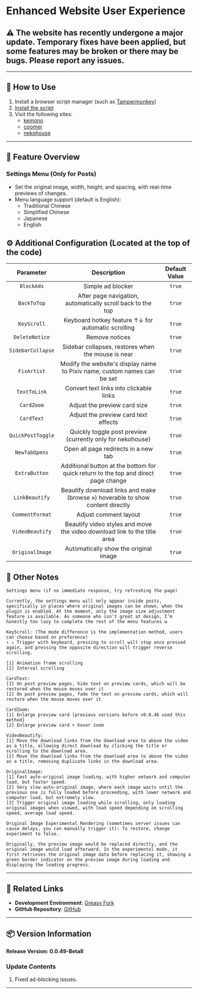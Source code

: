 # **Enhanced Website User Experience**

## ⚠️ The website has recently undergone a major update. Temporary fixes have been applied, but some features may be broken or there may be bugs. Please report any issues.

---

## **👻 How to Use**

1. Install a browser script manager (such as [Tampermonkey](https://chrome.google.com/webstore/detail/tampermonkey/dhdgffkkebhmkfjojejmpbldmpobfkfo))
2. [Install the script](https://update.greasyfork.org/scripts/472096/Kemer%20%E5%A2%9E%E5%BC%B7.user.js)
3. Visit the following sites:
    - [kemono](https://kemono.su/)
    - [coomer](https://coomer.su/)
    - [nekohouse](https://nekohouse.su/)

---

## **📜 Feature Overview**

### **Settings Menu (Only for Posts)**
- Set the original image, width, height, and spacing, with real-time previews of changes.
- Menu language support (default is English):
    - Traditional Chinese
    - Simplified Chinese
    - Japanese
    - English

## **⚙️ Additional Configuration (Located at the top of the code)**

|   **Parameter**   |                                  **Description**                                   | **Default Value** |
| :---------------: | :--------------------------------------------------------------------------------: | :---------------: |
|    `BlockAds`     |                                 Simple ad blocker                                  |      `true`       |
|    `BackToTop`    |            After page navigation, automatically scroll back to the top             |      `true`       |
|    `KeyScroll`    |                 Keyboard hotkey feature ↑↓ for automatic scrolling                 |      `true`       |
|  `DeleteNotice`   |                                   Remove notices                                   |      `true`       |
| `SidebarCollapse` |                 Sidebar collapses, restores when the mouse is near                 |      `true`       |
|    `FixArtist`    |      Modify the website's display name to Pixiv name, custom names can be set      |      `true`       |
|   `TextToLink`    |                      Convert text links into clickable links                       |      `true`       |
|    `CardZoom`     |                            Adjust the preview card size                            |      `true`       |
|    `CardText`     |                        Adjust the preview card text effects                        |      `true`       |
| `QuickPostToggle` |             Quickly toggle post preview (currently only for nekohouse)             |      `true`       |
|   `NewTabOpens`   |                        Open all page redirects in a new tab                        |      `true`       |
|   `ExtraButton`   | Additional button at the bottom for quick return to the top and direct page change |      `true`       |
|  `LinkBeautify`   |   Beautify download links and make (browse ») hoverable to show content directly   |      `true`       |
|  `CommentFormat`  |                               Adjust comment layout                                |      `true`       |
|  `VideoBeautify`  |      Beautify video styles and move the video download link to the title area      |      `true`       |
|  `OriginalImage`  |                       Automatically show the original image                        |      `true`       |

## **📜 Other Notes**

```
Settings menu (if no immediate response, try refreshing the page)

Currently, the settings menu will only appear inside posts, specifically in places where original images can be shown, when the plugin is enabled. At the moment, only the image size adjustment feature is available. As someone who isn't great at design, I’m honestly too lazy to complete the rest of the menu features w

KeyScroll: (The mode difference is the implementation method, users can choose based on preference)
↑ ↓ Trigger with keyboard, pressing to scroll will stop once pressed again, and pressing the opposite direction will trigger reverse scrolling.

[1] Animation frame scrolling
[2] Interval scrolling

CardText:
[1] On post preview pages, hide text on preview cards, which will be restored when the mouse moves over it
[2] On post preview pages, fade the text on preview cards, which will restore when the mouse moves over it

CardZoom:
[1] Enlarge preview card [previous versions before v0.0.46 used this method]
[2] Enlarge preview card + hover zoom

VideoBeautify:
[1] Move the download links from the download area to above the video as a title, allowing direct download by clicking the title or scrolling to the download area.
[2] Move the download links from the download area to above the video as a title, removing duplicate links in the download area.

OriginalImage:
[1] Fast auto-original image loading, with higher network and computer load, but faster speed.
[2] Very slow auto-original image, where each image waits until the previous one is fully loaded before proceeding, with lower network and computer load, but extremely slow.
[3] Trigger original image loading while scrolling, only loading original images when viewed, with load speed depending on scrolling speed, average load speed.

Original Image Experimental Rendering (sometimes server issues can cause delays, you can manually trigger it): To restore, change experiment to false.

Originally, the preview image would be replaced directly, and the original image would load afterward. In the experimental mode, it first retrieves the original image data before replacing it, showing a green border indicator on the preview image during loading and displaying the loading progress.
```


---

## **🔗 Related Links**

- **Development Environment**: [Greasy Fork](https://greasyfork.org/zh-TW/users/989635-canaan-hs)  
- **GitHub Repository**: [GitHub](https://github.com/Canaan-HS/MonkeyScript/tree/main/KemerEnhance)

---

## **📦 Version Information**

**Release Version: 0.0.49-Beta8**

### **Update Contents**
1. Fixed ad-blocking issues.

---